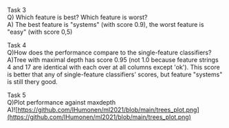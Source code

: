 Task 3  
Q) Which feature is best? Which feature is worst?  
A) The best feature is "systems" (with score 0.9), the worst feature is "easy" (with score 0,5)

Task 4  
Q)How does the performance compare to the single-feature classifiers?  
A)Tree with maximal depth has score 0.95 (not 1.0 because feature strings 4 and 17 are identical with each over at all columns except 'ok'). This score is better that any of single-feature classifiers' scores, but feature "systems" is still thery good.

Task 5  
Q)Plot performance against maxdepth  
A)![https://github.com/IHumonen/ml2021/blob/main/trees_plot.png](https://github.com/IHumonen/ml2021/blob/main/trees_plot.png)


```python

```
